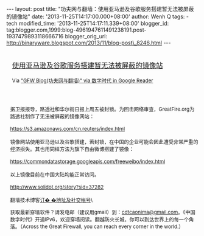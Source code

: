 --- layout: post title:
"功夫网与翻墙：使用亚马逊及谷歌服务搭建暂无法被屏蔽的镜像站" date:
'2013-11-25T14:17:00.000+08:00' author: Wenh Q tags: - tech
modified\_time: '2013-11-25T14:17:11.339+08:00' blogger\_id:
tag:blogger.com,1999:blog-4961947611491238191.post-1937479893118666716
blogger\_orig\_url:
http://binaryware.blogspot.com/2013/11/blog-post\_8246.html ---
<div style="margin: 10px; padding: 5px;">

<div style="font-size: 18px;">

[使用亚马逊及谷歌服务搭建暂无法被屏蔽的镜像站](http://feedproxy.google.com/~r/chinagfwblog/~3/1SS3V8DheZU/blog-post_19.html)

</div>

<div style="font-size: 13px;">

Via ["GFW Blog(功夫网与翻墙)" via 数字时代 in Google
Reader](https://www.blogger.com/blogger.g?blogID=4961947611491238191)

</div>

</div>

<div style="font-size: 13px; padding: 15px 0 10px 10px;">

据卫报报导，路透社和华尔街日报上周五被封锁。为回击网络审查，GreatFire.org为路透社制作了无法被屏蔽的镜像网站：\
\
<https://s3.amazonaws.com/cn.reuters/index.html>\
\
镜像网站使用亚马逊以及谷歌搭建，若封锁，在中国的企业可能会因此遭受非常严重的经济损失。其也用同样方法为旗下自由微博搭建了镜像：\
\
<https://commondatastorage.googleapis.com/freeweibo/index.html>\
\
以上镜像目前在中国大陆均能正常访问。\
\
<http://www.solidot.org/story?sid=37282>\
\
翻墙技术博客[订�
�地址及社交帐号](http://www.chinagfw.org/2013/09/blog-post.html)\
<div>

获取最新穿墙软件？请发电邮（建议用gmail）到：cdtcaonima@gmail.com。《中国数字时代》开通IPv6，欢迎穿墙阅读。翻越防火长城，你可以到达世界上的每一个角落。（Across
the Great Firewall, you can reach every corner in the world.）

</div>

</div>
